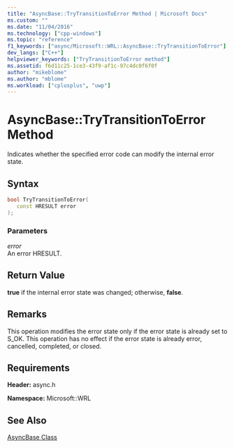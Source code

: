 ```yaml
---
title: "AsyncBase::TryTransitionToError Method | Microsoft Docs"
ms.custom: ""
ms.date: "11/04/2016"
ms.technology: ["cpp-windows"]
ms.topic: "reference"
f1_keywords: ["async/Microsoft::WRL::AsyncBase::TryTransitionToError"]
dev_langs: ["C++"]
helpviewer_keywords: ["TryTransitionToError method"]
ms.assetid: f6d11c25-1ce3-43f9-af1c-97c4dc0f6f0f
author: "mikeblome"
ms.author: "mblome"
ms.workload: ["cplusplus", "uwp"]
---
```

# AsyncBase::TryTransitionToError Method
Indicates whether the specified error code can modify the internal error state.  
  
## Syntax  
  
```cpp  
bool TryTransitionToError(  
   const HRESULT error  
);  
```  
  
### Parameters  
 *error*  
 An error HRESULT.  
  
## Return Value  
 **true** if the internal error state was changed; otherwise, **false**.  
  
## Remarks  
 This operation modifies the error state only if the error state is already set to S_OK. This operation has no effect if the error state is already error, cancelled, completed, or closed.  
  
## Requirements  
 **Header:** async.h  
  
 **Namespace:** Microsoft::WRL  
  
## See Also  
 [AsyncBase Class](../windows/asyncbase-class.md)